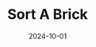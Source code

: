 ---  
layout: startup_page  
title: "Sort A Brick"  
id: "sortabrick.com"  
permalink: "/sortabricksortabrick.com10012024/"  
website: "https://www.sortabrick.com/"  
funding_round: "Seed"  
funding_amount: "€1.15M"  
investors: "Firstpick, nine business angels"  
about: "Sort A Brick is a Lithuanian startup offering an AI-powered service for cleaning, sorting, and repackaging used LEGO bricks. Their circular business model reduces waste and provides families with a cost-effective way to reuse their LEGO collections, suggesting new models to build from existing bricks."  
markets: "Toys, Recycling, AI, Technology, Information and Internet"  
hq: "Vilnius, Lithuania"  
founded_year: "2023"  
linkedin: "https://www.linkedin.com/company/sort-a-brick"  
twitter: ""  
instagram: ""  
facebook: "https://www.facebook.com/sortabrick/"  
crunchbase: "https://www.crunchbase.com/organization/br1ck"  
pitchbook: ""  

date_display: "01-Oct-2024"  
date: "2024-10-01"

# SEO Optimization  
meta_title: "Sort A Brick - Seed Funding (€1.15M)"  
meta_description: "Sort A Brick, Sort A Brick is a Lithuanian startup offering an AI-powered service for cleaning, sorting, and repackaging used LEGO bricks. Their circular business m..."  
meta_keywords: "Sort A Brick, Toys, Recycling, AI, Technology, Information and Internet, Seed funding"  
canonical_url: "https://startup.projectstartups.com/sortabricksortabrick.com10012024/"  
---